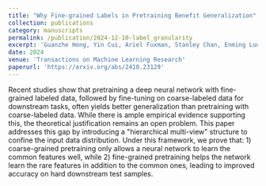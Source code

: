 ```yaml
---
title: "Why Fine-grained Labels in Pretraining Benefit Generalization"
collection: publications
category: manuscripts
permalink: /publication/2024-12-10-label_granularity
excerpt: 'Guanzhe Hong, Yin Cui, Ariel Fuxman, Stanley Chan, Enming Luo'
date: 2024
venue: 'Transactions on Machine Learning Research'
paperurl: 'https://arxiv.org/abs/2410.23129'
---
```


Recent studies show that pretraining a deep neural network with fine-grained labeled data, followed by fine-tuning on coarse-labeled data for downstream tasks, often yields better generalization than pretraining with coarse-labeled data. While there is ample empirical evidence supporting this, the theoretical justification remains an open problem. This paper addresses this gap by introducing a "hierarchical multi-view" structure to confine the input data distribution. Under this framework, we prove that: 1) coarse-grained pretraining only allows a neural network to learn the common features well, while 2) fine-grained pretraining helps the network learn the rare features in addition to the common ones, leading to improved accuracy on hard downstream test samples.
